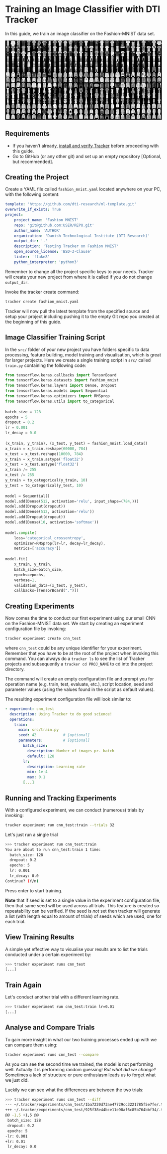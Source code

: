 # Training an Image Classifier with DTI Tracker

In this guide, we train an image classifier on the Fashion-MNIST data set.

![Fashion MNIST](./../assets/fashion-mnist.png)

## Requirements

- If you haven’t already, [install and verify Tracker](./../../INSTALL.md)
before proceeding with this guide.
- Go to GitHub (or any other git) and set up an empty repository
[Optional, but recommended].

## Creating the Project

Create a YAML file called `fashion_mnist.yaml` located anywhere on your PC,
with the following content:

```yaml
template: 'https://github.com/dti-research/ml-template.git'
overwrite_if_exists: True
project:
    project_name: 'Fashion MNIST'
    repo: 'git@github.com:USER/REPO.git'
    author_name: 'AUTHOR'
    organization: 'Danish Technological Institute (DTI Research)'
    output_dir: '.'
    description: 'Testing Tracker on Fashion MNIST'
    open_source_license: 'BSD-3-Clause'
    linter: 'flake8'
    python_interpreter: 'python3'
```

Remember to change all the project specific keys to your needs. Tracker will
create your new project from where it is called if you do not change
`output_dir`.

Invoke the tracker create command:

```bash
tracker create fashion_mnist.yaml
```

Tracker will now pull the latest template from the specified source and setup
your project including pushing it to the empty Git repo you created at the
beginning of this guide.

## Image Classifier Training Script

In the `src/` folder of your new project you have folders specific to data
processing, feature building, model training and visualisation, which is great
for larger projects. Here we create a single training script in `src/`
called `train.py` containing the following code:

```python
from tensorflow.keras.callbacks import TensorBoard
from tensorflow.keras.datasets import fashion_mnist
from tensorflow.keras.layers import Dense, Dropout
from tensorflow.keras.models import Sequential
from tensorflow.keras.optimizers import RMSprop
from tensorflow.keras.utils import to_categorical

batch_size = 128
epochs = 5
dropout = 0.2
lr = 0.001
lr_decay = 0.0

(x_train, y_train), (x_test, y_test) = fashion_mnist.load_data()
x_train = x_train.reshape(60000, 784)
x_test = x_test.reshape(10000, 784)
x_train = x_train.astype('float32')
x_test = x_test.astype('float32')
x_train /= 255
x_test /= 255
y_train = to_categorical(y_train, 10)
y_test = to_categorical(y_test, 10)

model = Sequential()
model.add(Dense(512, activation='relu', input_shape=(784,)))
model.add(Dropout(dropout))
model.add(Dense(512, activation='relu'))
model.add(Dropout(dropout))
model.add(Dense(10, activation='softmax'))

model.compile(
    loss='categorical_crossentropy',
    optimizer=RMSprop(lr=lr, decay=lr_decay),
    metrics=['accuracy'])

model.fit(
    x_train, y_train,
    batch_size=batch_size,
    epochs=epochs,
    verbose=1,
    validation_data=(x_test, y_test),
    callbacks=[TensorBoard(".")])
```

## Creating Experiments

Now comes the time to conduct our first experiment using our small CNN on
the Fashion-MNIST data set. We start by creating an experiment configuration
file by invoking:

```bash
tracker experiment create cnn_test
```

where `cnn_test` could be any unique identifier for your experiment. Remember
that you have to be at the root of the project when invoking this command. You
can always do a `tracker ls` to see the list of Tracker projects and
subsequently a `tracker cd PROJ_NAME` to cd into the project directory.

The command will create an empty configuration file and prompt you for
operation name (e.g. train, test, evaluate, etc.), script location, seed and
parameter values (using the values found in the script as default values).

The resulting experiment configuration file will look similar to:

```yaml
- experiment: cnn_test
  description: Using Tracker to do good science!
  operations:
    train:
      main: src/train.py
      seed: 42            # [optional]
      parameters:         # [optional]
        batch_size:
          description: Number of images pr. batch
          default: 128
        lr:
          description: Learning rate
          min: 1e-4
          max: 0.1
        [...]
```

## Running and Tracking Experiments

With a configured experiment, we can conduct (numerous) trials by invoking:

```bash
tracker experiment run cnn_test:train --trials 32
```

Let's just run a single trial

```bash
>>> tracker experiment run cnn_test:train
You are about to run cnn_test:train 1 time:
  batch_size: 128
  dropout: 0.2
  epochs: 5
  lr: 0.001
  lr_decay: 0.0
Continue? (Y/n)
```

Press enter to start training.

**Note** that if seed is set to a single value in the experiment configuration
file, then that same seed will be used across all trials. This feature is
created so repeatability can be verified. If the seed is *not* set then tracker
will generate a list (with length equal to amount of trials) of seeds which are
used, one for each trial.

## View Training Results

A simple yet effective way to visualise your results are to list the trials
conducted under a certain experiment by:

```bash
>>> tracker experiment runs cnn_test
[...]
```

## Train Again

Let's conduct another trial with a different learning rate.

```bash
>>> tracker experiment run cnn_test:train lr=0.01
[...]
```

## Analyse and Compare Trials

To gain more insight in what our two training processes ended up with we can
compare them using:

```bash
tracker experiment runs cnn_test --compare 
```

As you can see the second time we trained, the model is not performing well.
Actually it is performing random guessing! *But what did we change?* Sometimes
a lack of structure or pure enthusiasm leads us to forget what we just did.

Luckily we can see what the differences are between the two trials:

```bash
>>> tracker experiment runs cnn_test --diff
--- ~/.tracker/experiments/cnn_test/1ba7220d73ae47729cc3221785f5e7fe/.tracker/attrs/parameters
+++ ~/.tracker/experiments/cnn_test/925f38e44bce11e98af6c85b764bbf34/.tracker/attrs/parameters
@@ -1,5 +1,5 @@
 batch_size: 128
 dropout: 0.2
 epochs: 5
-lr: 0.001
+lr: 0.01
 lr_decay: 0.0
```
